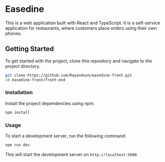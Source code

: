 # Easedine

This is a web application built with React and TypeScript. It is a self-service application for restaurants, where customers place orders using their own phones.

## Getting Started

To get started with the project, clone this repository and navigate to the project directory.

```bash
git clone https://github.com/Rayandson/easedine-front.git
cd easedine-front/front-end
```

### Installation

Install the project dependencies using npm.

```bash
npm install
```

### Usage

To start a development server, run the following command:

```bash
npm run dev
```

This will start the development server on `http://localhost:5000`.
